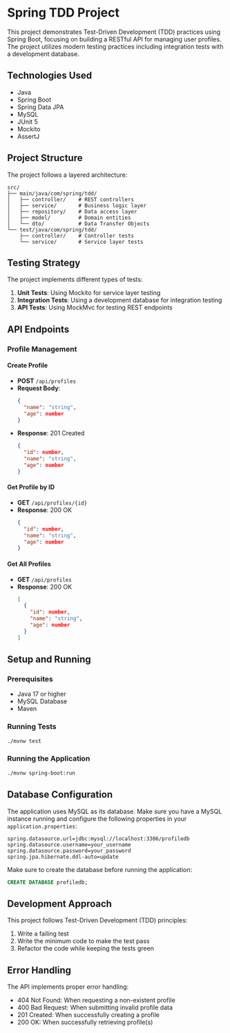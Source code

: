 # Spring TDD Project

This project demonstrates Test-Driven Development (TDD) practices using Spring Boot, focusing on building a RESTful API for managing user profiles. The project utilizes modern testing practices including integration tests with a development database.

## Technologies Used

- Java
- Spring Boot
- Spring Data JPA
- MySQL
- JUnit 5
- Mockito
- AssertJ

## Project Structure

The project follows a layered architecture:

```
src/
├── main/java/com/spring/tdd/
│   ├── controller/    # REST controllers
│   ├── service/       # Business logic layer
│   ├── repository/    # Data access layer
│   ├── model/         # Domain entities
│   └── dto/           # Data Transfer Objects
└── test/java/com/spring/tdd/
    ├── controller/    # Controller tests
    └── service/       # Service layer tests
```

## Testing Strategy

The project implements different types of tests:

1. **Unit Tests**: Using Mockito for service layer testing
2. **Integration Tests**: Using a development database for integration testing
3. **API Tests**: Using MockMvc for testing REST endpoints

## API Endpoints

### Profile Management

#### Create Profile
- **POST** `/api/profiles`
- **Request Body**:
  ```json
  {
    "name": "string",
    "age": number
  }
  ```
- **Response**: 201 Created
  ```json
  {
    "id": number,
    "name": "string",
    "age": number
  }
  ```

#### Get Profile by ID
- **GET** `/api/profiles/{id}`
- **Response**: 200 OK
  ```json
  {
    "id": number,
    "name": "string",
    "age": number
  }
  ```

#### Get All Profiles
- **GET** `/api/profiles`
- **Response**: 200 OK
  ```json
  [
    {
      "id": number,
      "name": "string",
      "age": number
    }
  ]
  ```

## Setup and Running

### Prerequisites
- Java 17 or higher
- MySQL Database
- Maven

### Running Tests
```bash
./mvnw test
```

### Running the Application
```bash
./mvnw spring-boot:run
```

## Database Configuration

The application uses MySQL as its database. Make sure you have a MySQL instance running and configure the following properties in your `application.properties`:

```properties
spring.datasource.url=jdbc:mysql://localhost:3306/profiledb
spring.datasource.username=your_username
spring.datasource.password=your_password
spring.jpa.hibernate.ddl-auto=update
```

Make sure to create the database before running the application:
```sql
CREATE DATABASE profiledb;
```

## Development Approach

This project follows Test-Driven Development (TDD) principles:

1. Write a failing test
2. Write the minimum code to make the test pass
3. Refactor the code while keeping the tests green

## Error Handling

The API implements proper error handling:

- 404 Not Found: When requesting a non-existent profile
- 400 Bad Request: When submitting invalid profile data
- 201 Created: When successfully creating a profile
- 200 OK: When successfully retrieving profile(s)
